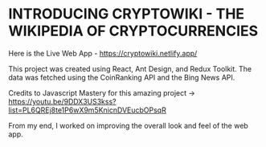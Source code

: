 # INTRODUCING CRYPTOWIKI - THE WIKIPEDIA OF CRYPTOCURRENCIES

Here is the Live Web App - https://cryptowiki.netlify.app/

This project was created using React, Ant Design, and Redux Toolkit. The data was fetched using the CoinRanking API and the Bing News API. 

Credits to Javascript Mastery for this amazing project -> https://youtu.be/9DDX3US3kss?list=PL6QREj8te1P6wX9m5KnicnDVEucbOPsqR

From my end, I worked on improving the overall look and feel of the web app. 

